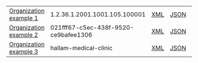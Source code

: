 <table class="list" width="100%">            
            <tr>
                <td><a href="Organization-1.2.36.1.2001.1001.105.100001.html">Organization example 1</a></td>
                <td>1.2.36.1.2001.1001.105.100001</td>
                <td><a href="Organization-1.2.36.1.2001.1001.105.100001.xml.html">XML</a></td>
                <td><a href="Organization-1.2.36.1.2001.1001.105.100001.json.html">JSON</a></td>
                <td><a href="Organization-1.2.36.1.2001.1001.105.100001.ttl.html">Turtle</a></td>
                <td></td>
            </tr>
            <tr>
                <td><a href="Organization-021fff67-c5ec-438f-9520-ce9bafee1306.html">Organization example 2</a></td>
                <td>021fff67-c5ec-438f-9520-ce9bafee1306</td>
                <td><a href="Organization-021fff67-c5ec-438f-9520-ce9bafee1306.xml.html">XML</a></td>
                <td><a href="Organization-021fff67-c5ec-438f-9520-ce9bafee1306.json.html">JSON</a></td>
                <td><a href="Organization-021fff67-c5ec-438f-9520-ce9bafee1306.ttl.html">Turtle</a></td>
                <td></td>
            </tr>
			<tr>
                <td><a href="Organization-hallam-medical-clinic.html">Organization example 3</a></td>
                <td>hallam-medical-clinic</td>
                <td><a href="Organization-hallam-medical-clinic.xml.html">XML</a></td>
                <td><a href="Organization-hallam-medical-clinic.json.html">JSON</a></td>
                <td><a href="Organization-hallam-medical-clinic.ttl.html">Turtle</a></td>
                <td></td>
            </tr>
 </table>